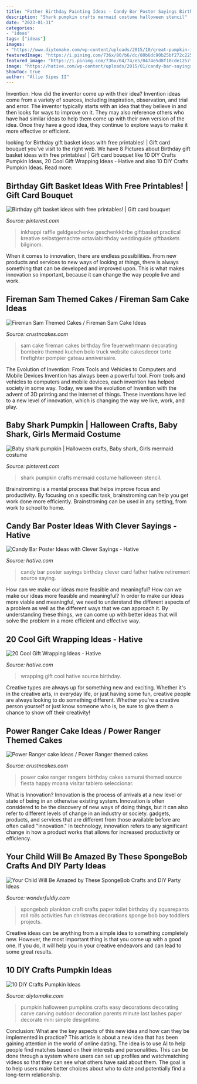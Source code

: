 ```yaml
---
title: "Father Birthday Painting Ideas - Candy Bar Poster Sayings Birthday Clever Card Father Hative Retirement Source Saying"
description: "Shark pumpkin crafts mermaid costume halloween stencil"
date: "2023-01-31"
categories:
- "ideas"
tags: ["ideas"]
images:
- "https://www.diytomake.com/wp-content/uploads/2015/10/great-pumpkin-idea.jpg"
featuredImage: "https://i.pinimg.com/736x/80/b6/dc/80b6dc90b25bf272c2258611af9a6ed2.jpg"
featured_image: "https://i.pinimg.com/736x/04/74/e5/0474e5d8f10cde1257fdfb52f404dd23.jpg"
image: "https://hative.com/wp-content/uploads/2015/01/candy-bar-sayings/12-candy-bar-saying-ideas.jpg"
ShowToc: true
author: "Allie Sipes II"
---
```



Invention: How did the inventor come up with their idea?
Invention ideas come from a variety of sources, including inspiration, observation, and trial and error. The inventor typically starts with an idea that they believe in and then looks for ways to improve on it. They may also reference others who have had similar ideas to help them come up with their own version of the idea. Once they have a good idea, they continue to explore ways to make it more effective or efficient.

	

		
looking for Birthday gift basket ideas with free printables! | Gift card bouquet you've visit to the right web. We have 8 Pictures about Birthday gift basket ideas with free printables! | Gift card bouquet like 10 DIY Crafts Pumpkin Ideas, 20 Cool Gift Wrapping Ideas - Hative and also 10 DIY Crafts Pumpkin Ideas. Read more:
		
    
## Birthday Gift Basket Ideas With Free Printables! | Gift Card Bouquet

<img loading=lazy src="https://i.pinimg.com/736x/80/b6/dc/80b6dc90b25bf272c2258611af9a6ed2.jpg" onerror="this.onerror=null;this.src='https://tse1.mm.bing.net/th?id=OIP.gjk2_91Dr0NqtkLBc8prOgHaLn&amp;pid=15.1';" alt="Birthday gift basket ideas with free printables! | Gift card bouquet">

_Source: pinterest.com_

>inkhappi raffle geldgeschenke geschenkkörbe giftbasket practical kreative selbstgemachte octaviabirthday weddinguide giftbaskets bilginom. 

	

When it comes to innovation, there are endless possibilities. From new products and services to new ways of looking at things, there is always something that can be developed and improved upon. This is what makes innovation so important, because it can change the way people live and work.

    
## Fireman Sam Themed Cakes / Fireman Sam Cake Ideas

<img loading=lazy src="http://www.crustncakes.com/blog/wp-content/uploads/2015/11/1dd5c2349fd22cea113f9361b83b5e6b.jpg" onerror="this.onerror=null;this.src='https://tse3.mm.bing.net/th?id=OIP.nCL1JNKjWlJ3ZJgTXyzK0QHaJ6&amp;pid=15.1';" alt="Fireman Sam Themed Cakes / Fireman Sam Cake Ideas">

_Source: crustncakes.com_

>sam cake fireman cakes birthday fire feuerwehrmann decorating bombeiro themed kuchen bolo truck website cakesdecor torte firefighter pompier gateau anniversaire. 

	

The Evolution of Invention: From Tools and Vehicles to Computers and Mobile Devices
Invention has always been a powerful tool. From tools and vehicles to computers and mobile devices, each invention has helped society in some way. Today, we see the evolution of Invention with the advent of 3D printing and the internet of things. These inventions have led to a new level of innovation, which is changing the way we live, work, and play.

    
## Baby Shark Pumpkin | Halloween Crafts, Baby Shark, Girls Mermaid Costume

<img loading=lazy src="https://i.pinimg.com/736x/04/74/e5/0474e5d8f10cde1257fdfb52f404dd23.jpg" onerror="this.onerror=null;this.src='https://tse3.mm.bing.net/th?id=OIP.jFpJ3xfvWmHbqRrALq0MKwHaJ3&amp;pid=15.1';" alt="Baby shark pumpkin | Halloween crafts, Baby shark, Girls mermaid costume">

_Source: pinterest.com_

>shark pumpkin crafts mermaid costume halloween stencil. 

	

Brainstroming is a mental process that helps improve focus and productivity. By focusing on a specific task, brainstroming can help you get work done more efficiently. Brainstroming can be used in any setting, from work to school to home.

    
## Candy Bar Poster Ideas With Clever Sayings - Hative

<img loading=lazy src="https://hative.com/wp-content/uploads/2015/01/candy-bar-sayings/12-candy-bar-saying-ideas.jpg" onerror="this.onerror=null;this.src='https://tse3.mm.bing.net/th?id=OIP.xXtAGYzQS3vZBkdTWtcs0wHaJ4&amp;pid=15.1';" alt="Candy Bar Poster Ideas with Clever Sayings - Hative">

_Source: hative.com_

>candy bar poster sayings birthday clever card father hative retirement source saying. 

	

How can we make our ideas more feasible and meaningful?
How can we make our ideas more feasible and meaningful? In order to make our ideas more viable and meaningful, we need to understand the different aspects of a problem as well as the different ways that we can approach it. By understanding these things, we can come up with better ideas that will solve the problem in a more efficient and effective way.

    
## 20 Cool Gift Wrapping Ideas - Hative

<img loading=lazy src="https://hative.com/wp-content/uploads/2014/10/gift-wrapping-ideas/4-cool-gift-wrapping-ideas.jpg" onerror="this.onerror=null;this.src='https://tse4.mm.bing.net/th?id=OIP.DM290G5GGwFg2ZJmXLjxnAHaLH&amp;pid=15.1';" alt="20 Cool Gift Wrapping Ideas - Hative">

_Source: hative.com_

>wrapping gift cool hative source birthday. 

	

Creative types are always up for something new and exciting. Whether it's in the creative arts, in everyday life, or just having some fun, creative people are always looking to do something different. Whether you're a creative person yourself or just know someone who is, be sure to give them a chance to show off their creativity!

    
## Power Ranger Cake Ideas / Power Ranger Themed Cakes

<img loading=lazy src="http://www.crustncakes.com/blog/wp-content/uploads/2015/11/522de0be1afb1ccae615ea5d180eabad.jpg" onerror="this.onerror=null;this.src='https://tse2.mm.bing.net/th?id=OIP.PFz-nBn6BrVqCb-6OP2HzwHaLD&amp;pid=15.1';" alt="Power Ranger cake Ideas / Power Ranger themed cakes">

_Source: crustncakes.com_

>power cake ranger rangers birthday cakes samurai themed source fiesta happy moana visitar tablero seleccionar. 

	

What is Innovation?
Innovation is the process of arrivals at a new level or state of being in an otherwise existing system. Innovation is often considered to be the discovery of new ways of doing things, but it can also refer to different levels of change in an industry or society. gadgets, products, and services that are different from those available before are often called "innovation." In technology, innovation refers to any significant change in how a product works that allows for increased productivity or efficiency.

    
## Your Child Will Be Amazed By These SpongeBob Crafts And DIY Party Ideas

<img loading=lazy src="https://cdn.wonderfuldiy.com/wp-content/uploads/2016/02/plankton-toilet-paper-craft.jpg" onerror="this.onerror=null;this.src='https://tse4.mm.bing.net/th?id=OIP.kw4eNeNsy9Y1fwwvl7KSVQHaJ4&amp;pid=15.1';" alt="Your Child Will Be Amazed by These SpongeBob Crafts and DIY Party Ideas">

_Source: wonderfuldiy.com_

>spongebob plankton craft crafts paper toilet birthday diy squarepants roll rolls activities fun christmas decorations sponge bob boy toddlers projects. 

	

Creative ideas can be anything from a simple idea to something completely new. However, the most important thing is that you come up with a good one. If you do, it will help you in your creative endeavors and can lead to some great results.

    
## 10 DIY Crafts Pumpkin Ideas

<img loading=lazy src="https://www.diytomake.com/wp-content/uploads/2015/10/great-pumpkin-idea.jpg" onerror="this.onerror=null;this.src='https://tse1.mm.bing.net/th?id=OIP.gmHyUGRXuHid_P1EmLwTqAHaJ3&amp;pid=15.1';" alt="10 DIY Crafts Pumpkin Ideas">

_Source: diytomake.com_

>pumpkin halloween pumpkins crafts easy decorations decorating carve carving outdoor decoration parents minute last lashes paper decorate mini simple designtime. 

	

Conclusion: What are the key aspects of this new idea and how can they be implemented in practice?
This article is about a new idea that has been gaining attention in the world of online dating. The idea is to use AI to help people find matches based on their interests and personalities. This can be done through a system where users can set up profiles and watchmatching videos so that they can see what others have said about them. The goal is to help users make better choices about who to date and potentially find a long-term relationship.

